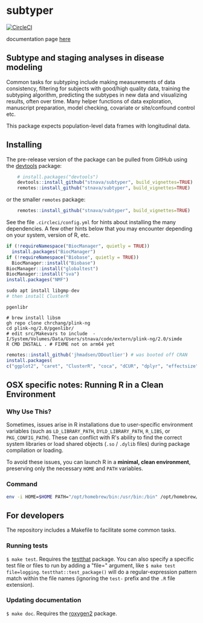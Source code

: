 # subtyper

[![CircleCI](https://circleci.com/gh/stnava/subtyper/tree/master.svg?style=svg)](https://circleci.com/gh/stnava/subtyper/tree/master)

documentation page [here](https://stnava.github.io/subtyper/)

## Subtype and staging analyses in disease modeling

Common tasks for subtyping include making measurements of data consistency,
filtering for subjects with good/high quality data, training the subtyping 
algorithm, predicting the subtypes in new data and visualizing results, 
often over time.  Many helper functions of data exploration, manuscript 
preparation, model checking, covariate or site/confound control etc.

This package expects population-level data frames with longitudinal data.


## Installing

The pre-release version of the package can be pulled from GitHub using the [devtools](https://github.com/r-lib/devtools) package:

```r
    # install.packages("devtools")
    devtools::install_github("stnava/subtyper", build_vignettes=TRUE)
    remotes::install_github("stnava/subtyper", build_vignettes=TRUE)
```

or the smaller `remotes` package:

```r
    remotes::install_github("stnava/subtyper", build_vignettes=TRUE)
```

See the file `.circleci/config.yml` for hints about installing the many dependencies.  A few other hints below that you may encounter depending on your system, version of R, etc.

```r
if (!requireNamespace("BiocManager", quietly = TRUE))
  install.packages("BiocManager")
if (!requireNamespace("Biobase", quietly = TRUE))
  BiocManager::install("Biobase")
BiocManager::install("globaltest")
BiocManager::install("sva")
install.packages("NMF")
```

```r
sudo apt install libgmp-dev
# then install ClusterR
```

`pgenlibr`

```
# brew install libsm
gh repo clone chrchang/plink-ng
cd plink-ng/2.0/pgenlibr/
# edit src/Makevars to include  -I/System/Volumes/Data/Users/stnava/code/extern/plink-ng/2.0/simde
R CMD INSTALL . # FIXME not on arm64 yet
```

```R
remotes::install_github('jhmadsen/DDoutlier') # was booted off CRAN
install.packages( 
c("ggplot2", "caret", "ClusterR", "coca", "dCUR", "dplyr", "effectsize", "Evacluster", "flexclust", "fpc", "gaston", "ggpubr", "ggthemes", "ggstatsplot", "ggbeeswarm", "globaltest", "gridExtra", "imbalance", "mlr3", "mlr3cluster", "mlr3pipelines", "wesanderson", "Hmisc", "plyr", "data.table", "mclust", "NMF", "pheatmap", "gprofiler2", "magrittr",  "fastICA", "pgenlibr", "VarSelLCM", "visreg"))
```

## OSX specific notes: Running R in a Clean Environment

### Why Use This?

Sometimes, issues arise in R installations due to user-specific environment variables (such as `LD_LIBRARY_PATH`, `DYLD_LIBRARY_PATH`, `R_LIBS`, or `PKG_CONFIG_PATH`). These can conflict with R's ability to find the correct system libraries or load shared objects (`.so` / `.dylib` files) during package compilation or loading.

To avoid these issues, you can launch R in a **minimal, clean environment**, preserving only the necessary `HOME` and `PATH` variables.

### Command

```bash
env -i HOME=$HOME PATH="/opt/homebrew/bin:/usr/bin:/bin" /opt/homebrew/bin/R
```

## For developers

The repository includes a Makefile to facilitate some common tasks.

### Running tests

`$ make test`. Requires the [testthat](http://testthat.r-lib.org/) package. You can also specify a specific test file or files to run by adding a "file=" argument, like `$ make test file=logging`. `testthat::test_package()` will do a regular-expression pattern match within the file names (ignoring the `test-` prefix and the `.R` file extension).

### Updating documentation

`$ make doc`. Requires the [roxygen2](https://github.com/klutometis/roxygen) package.
